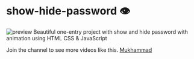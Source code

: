 # show-hide-password 👁️


![preview](https://user-images.githubusercontent.com/77983855/171185723-eae3b11f-f448-4e70-98e9-4435723bd4bc.png)
Beautiful one-entry project with show and hide password with animation using HTML CSS & JavaScript

Join the channel to see more videos like this. [Mukhammad](https://www.t.me/muhammad_developer)
